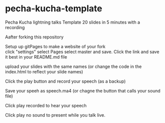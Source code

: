 # pecha-kucha-template
Pecha Kucha lightning talks Template 20 slides in 5 minutes with a recording

Aafter forking this repository

Setup up gitPages to make a website of your fork  
click "settings"  select Pages select master and save. Click the link and save it best in your README.md file

upload your slides with the same names (or change the code in the index.html to reflect your slide names)

Click the play button and record your speech (as a backup)

Save your speeh as speech.ma4  (or chagne the button that calls your sound file)

Click play recorded to hear your speech


Click play no sound to present while you talk live.


